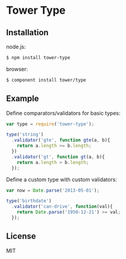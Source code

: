 # Tower Type

## Installation

node.js:

```bash
$ npm install tower-type
```

browser:

```bash
$ component install tower/type
```

## Example

Define comparators/validators for basic types:

```js
var type = require('tower-type');

type('string')
  .validator('gte', function gte(a, b){
    return a.length >= b.length;
  })
  .validator('gt', function gt(a, b){
    return a.length > b.length;
  });
```

Define a custom type with custom validators:

```js
var now = Date.parse('2013-05-01');

type('birthdate')
  .validator('can-drive', function(val){
    return Date.parse('1950-12-21') >= val;
  });
```

## License

MIT